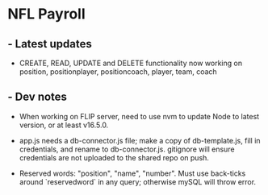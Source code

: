 # NFL Payroll

## - Latest updates
- CREATE, READ, UPDATE and DELETE functionality now working on position, positionplayer, positioncoach, player, team, coach

## - Dev notes
- When working on FLIP server, need to use nvm to update Node to latest version, or at least v16.5.0.

- app.js needs a db-connector.js file; make a copy of db-template.js, fill in credentials, and rename to db-connector.js. gitignore will ensure credentials are not uploaded to the shared repo on push.

- Reserved words: "position", "name", "number". Must use back-ticks around \`reservedword\` in any query; otherwise mySQL will throw error.
